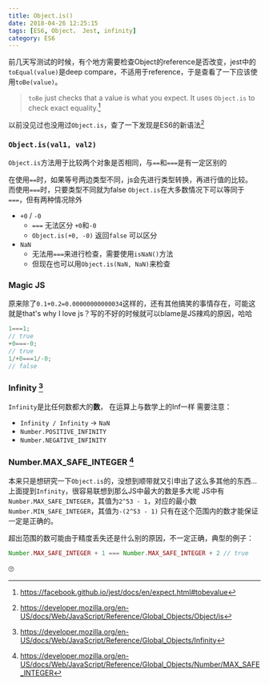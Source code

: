 ```yaml
---
title: Object.is()
date: 2018-04-26 12:25:15
tags: [ES6, Object， Jest, infinity]
category: ES6
---
```

前几天写测试的时候，有个地方需要检查Object的reference是否改变，jest中的`toEqual(value)`是deep compare，不适用于reference，于是查看了一下应该使用`toBe(value)`。

> `toBe` just checks that a value is what you expect. It uses `Object.is` to check exact equality.[^1]

以前没见过也没用过`Object.is`，查了一下发现是ES6的新语法[^2]

### `Object.is(val1, val2)`
`Object.is`方法用于比较两个对象是否相同，与`==`和`===`是有一定区别的

在使用`==`时，如果等号两边类型不同，js会先进行类型转换，再进行值的比较。
而使用`===`时，只要类型不同就为false
`Object.is`在大多数情况下可以等同于`===`，但有两种情况除外
- `+0` / `-0` 
  - `===` 无法区分 `+0`和`-0`
  - `Object.is(+0, -0)` 返回`false` 可以区分
- `NaN` 
  - 无法用`===`来进行检查，需要使用`isNaN()`方法
  - 但现在也可以用`Object.is(NaN, NaN)`来检查

### Magic JS
原来除了`0.1+0.2=0.00000000000034`这样的，还有其他搞笑的事情存在，可能这就是that's why I love js？写的不好的时候就可以blame是JS辣鸡的原因，哈哈
```javascript
1===1; 
// true
+0===-0; 
// true
1/+0===1/-0;
// false
```

### Infinity [^4]
`Infinity`是比任何数都大的**数**， 在运算上与数学上的Inf一样
需要注意：
- `Infinity / Infinity` -> `NaN`
- `Number.POSITIVE_INFINITY`
- `Number.NEGATIVE_INFINITY`

### Number.MAX_SAFE_INTEGER [^5]
本来只是想研究一下`Object.is`的，没想到顺带就又引申出了这么多其他的东西…上面提到`Infinity`，很容易联想到那么JS中最大的数是多大呢
JS中有`Number.MAX_SAFE_INTEGER`，其值为`2^53 - 1`，对应的最小数`Number.MIN_SAFE_INTEGER`，其值为`-(2^53 - 1)` 只有在这个范围内的数才能保证一定是正确的。

超出范围的数可能由于精度丢失还是什么别的原因，不一定正确，典型的例子：
```javascript
Number.MAX_SAFE_INTEGER + 1 === Number.MAX_SAFE_INTEGER + 2 // true
```
🙄

[^1]: https://facebook.github.io/jest/docs/en/expect.html#tobevalue
[^2]: https://developer.mozilla.org/en-US/docs/Web/JavaScript/Reference/Global_Objects/Object/is
[^3]: https://stackoverflow.com/questions/7223359/are-0-and-0-the-same
[^4]: https://developer.mozilla.org/en-US/docs/Web/JavaScript/Reference/Global_Objects/Infinity
[^5]: https://developer.mozilla.org/en-US/docs/Web/JavaScript/Reference/Global_Objects/Number/MAX_SAFE_INTEGER